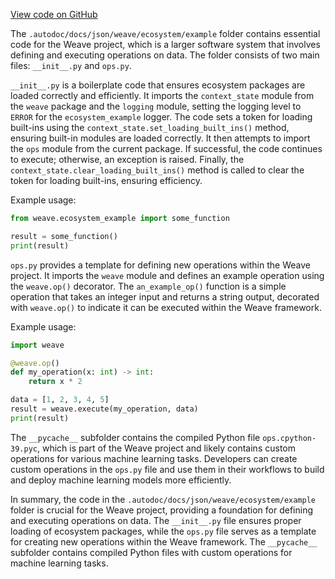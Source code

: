 [View code on GitHub](https://github.com/wandb/weave/.autodoc/docs/json/weave/ecosystem/example)

The `.autodoc/docs/json/weave/ecosystem/example` folder contains essential code for the Weave project, which is a larger software system that involves defining and executing operations on data. The folder consists of two main files: `__init__.py` and `ops.py`.

`__init__.py` is a boilerplate code that ensures ecosystem packages are loaded correctly and efficiently. It imports the `context_state` module from the `weave` package and the `logging` module, setting the logging level to `ERROR` for the `ecosystem_example` logger. The code sets a token for loading built-ins using the `context_state.set_loading_built_ins()` method, ensuring built-in modules are loaded correctly. It then attempts to import the `ops` module from the current package. If successful, the code continues to execute; otherwise, an exception is raised. Finally, the `context_state.clear_loading_built_ins()` method is called to clear the token for loading built-ins, ensuring efficiency.

Example usage:

```python
from weave.ecosystem_example import some_function

result = some_function()
print(result)
```

`ops.py` provides a template for defining new operations within the Weave project. It imports the `weave` module and defines an example operation using the `weave.op()` decorator. The `an_example_op()` function is a simple operation that takes an integer input and returns a string output, decorated with `weave.op()` to indicate it can be executed within the Weave framework.

Example usage:

```python
import weave

@weave.op()
def my_operation(x: int) -> int:
    return x * 2

data = [1, 2, 3, 4, 5]
result = weave.execute(my_operation, data)
print(result)
```

The `__pycache__` subfolder contains the compiled Python file `ops.cpython-39.pyc`, which is part of the Weave project and likely contains custom operations for various machine learning tasks. Developers can create custom operations in the `ops.py` file and use them in their workflows to build and deploy machine learning models more efficiently.

In summary, the code in the `.autodoc/docs/json/weave/ecosystem/example` folder is crucial for the Weave project, providing a foundation for defining and executing operations on data. The `__init__.py` file ensures proper loading of ecosystem packages, while the `ops.py` file serves as a template for creating new operations within the Weave framework. The `__pycache__` subfolder contains compiled Python files with custom operations for machine learning tasks.
